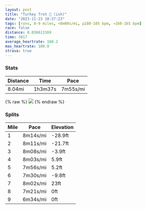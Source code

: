 ```yaml
---
layout: post
title: "Turkey Trot 🦃 (ish)"
date: "2023-11-23 10:37:23"
tags: [runs, 8-9 miles, <8m00s/mi, μ180-185 bpm, →160-165 bpm]
race: false
distance: 8.036613169
time: 3817
average_heartrate: 160.2
max_heartrate: 180.0
strava: true
---
```


### Stats

| Distance | Time | Pace |
|----------|------|------|
|8.04mi|1h3m37s|7m55s/mi|

{% raw %}
<img src='https://maps.googleapis.com/maps/api/staticmap?maptype=roadmap&path=enc:i{vwFz~sbM?VXdB?VDLWCEFWj@WdAId@GhAm@tESz@e@bBIl@Ol@u@rBi@vBSn@[PmAu@Y?_@jA@HzAhA|@d@fC~A`BjAx@b@xBxA\JXDNPRf@RPpFrArC~@rAVvCE~AFd@JdAj@jAq@\Il@NL?DGI]?o@ReAFAhAHf@?PKrANLEnA@dAIj@@LK`@Mf@?t@\h@Dd@A^GTK\Ah@^bAh@Zp@Xd@v@Vp@[`@Gf@B`BG`@dAXJb@V?DNJz@Rv@HfEp@|Az@XFv@\pB`@hCHtAH~GTjBPzAAbAF`BAxAT~ADf@O^EXRjE\nEH~AH~@Nf@?n@LbABf@Hr@?j@OlBLjEd@`FNd@D~AXlFd@b@NvB^z@?`CVhARfBHb@Pr@?JB^VH?lAp@d@JXB^Md@Ex@DrARn@BzAXt@FFDBTW|AGp@Df@Ch@MbAJf@Al@W|DO~@B^BBhDh@hBFvAXZOhCf@d@?j@Vr@HfBFlACRBb@RpADBEAg@Ds@JOH_@z@eA`@Gd@LrAAr@N^b@ShAG~@Bd@L^^ZfADj@LZLf@JVXx@I~@LbAAh@Jb@C|@V~@H\CpB`@XQFe@Lm@Fg@Rm@D]`@iAl@y@Rw@GQu@WKJIAYYmAi@k@q@uAg@o@EYOYGGGi@E_AWa@BoAQY@{@m@e@Gq@U{D_@o@@u@MWFi@?OS]?SK_@e@y@s@q@KU\Ca@KUUCIIC?DDkB_@gEwAs@BSF}@GmAYm@?oAMk@ByB_@Y?c@QaAOs@Si@G_@I}ASmAUSHU^i@Jw@Qy@AaCU}ASSKiCWeBWq@E{@S}@Gk@KqBKc@Em@OgBO_FQs@QcBCe@E_AD}A@e@Fu@?[G}AGsCc@e@AMEcDQ{BIs@@[MWAc@H}Fa@oA?eAOyB?_DGk@IkIYw@Mk@Q{DeBc@M{Em@iCk@sAOeBu@c@Ak@QW?[PWB}@QkBMyASUa@y@cAkAUQKsAEqAH_@I[Dy@Y}AKeAlBQvAKN[Ic@?yAz@C?gAu@g@EsBGuBFq@Qc@EWOqAc@u@I_A[kBa@y@]a@USg@IIa@Qi@Ka@UcDeCwByA{CgBa@[o@a@wB{AUIE@TB`@PlBjA&key=AIzaSyC1MId7bFpkLXNAaYhBSTb8jLyiSqzbDtM&size=800x800&markers=color:yellow|label:S|40.75461,-73.99934&markers=color:green|label:F|40.756990000000044,-74.00530000000003'>
{% endraw %}

### Splits

| Mile | Pace | Elevation |
|------|------|-----------|
|1|8m14s/mi|-28.9ft|
|2|8m11s/mi|-21.7ft|
|3|8m08s/mi|-3.9ft|
|4|8m03s/mi|5.9ft|
|5|7m56s/mi|5.2ft|
|6|7m30s/mi|-9.8ft|
|7|8m02s/mi|23ft|
|8|7m21s/mi|0ft|
|9|6m34s/mi|0ft|
